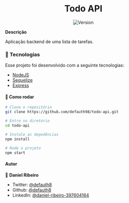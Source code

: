 <h1 align="center">Todo API</h1>
<p align="center">
  <img alt="Version" src="https://img.shields.io/badge/version-0.1.0-blue.svg?cacheSeconds=2592000" />
  <a href="https://twitter.com/defauth8" target="_blank">
  </a>
</p>

**Descrição**

Aplicação backend de uma lista de tarefas.

### :nut_and_bolt: Tecnologias

Esse projeto foi desenvolvido com a seguinte tecnologias:

- [NodeJS][nodejs]
- [Sequelize][sequelize]
- [Express][express]

[nodejs]: https://nodejs.org/en/
[sequelize]: https://sequelize.org/
[express]: https://expressjs.com/pt-br/

#### :thinking: Como rodar

```bash
# Clone o repositório
git clone https://github.com/defauth98/todo-api.git

# Entre no diretório
cd todo-api

# Instale as depedências
npm install

# Rode o projeto
npm start
```

#### Autor

👤 **Daniel Ribeiro**

- Twitter: [@defauth8](https://twitter.com/defauth8)
- Github: [@defauth8](https://github.com/defauth98)
- LinkedIn: [@daniel-ribeiro-397604164](https://linkedin.com/in/daniel-ribeiro-397604164)
